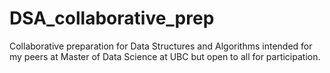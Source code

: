 # DSA_collaborative_prep
Collaborative preparation for Data Structures and Algorithms intended for my peers at Master of Data Science at UBC but open to all for participation.
